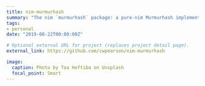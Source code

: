```yaml
---
title: nim-murmurhash
summary: "The nim `murmurhash` package: a pure-nim Murmurhash implementation"
tags:
- personal
date: "2019-08-22T00:00:00Z"

# Optional external URL for project (replaces project detail page).
external_link: https://github.com/cwpearson/nim-murmurhash

image:
  caption: Photo by Toa Heftiba on Unsplash
  focal_point: Smart
---
```

